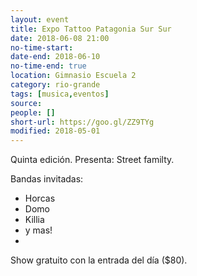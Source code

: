 ```yaml
---
layout: event 
title: Expo Tattoo Patagonia Sur Sur
date: 2018-06-08 21:00
no-time-start: 
date-end: 2018-06-10
no-time-end: true
location: Gimnasio Escuela 2
category: rio-grande
tags: [musica,eventos]
source: 
people: []
short-url: https://goo.gl/ZZ9TYg
modified: 2018-05-01
---
```


Quinta edición. Presenta: Street familty.

Bandas invitadas:

- Horcas
- Domo
- Killia
- y mas!
- 
Show gratuito con la entrada del día ($80).